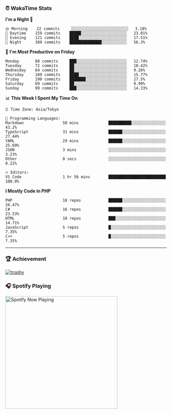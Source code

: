 ### ⏰ WakaTime Stats


<!--START_SECTION:waka-->
**I'm a Night 🦉** 

```text
🌞 Morning    22 commits     ░░░░░░░░░░░░░░░░░░░░░░░░░   3.18% 
🌆 Daytime    159 commits    █████░░░░░░░░░░░░░░░░░░░░   23.01% 
🌃 Evening    121 commits    ████░░░░░░░░░░░░░░░░░░░░░   17.51% 
🌙 Night      389 commits    ██████████████░░░░░░░░░░░   56.3%

```
📅 **I'm Most Productive on Friday** 

```text
Monday       88 commits     ███░░░░░░░░░░░░░░░░░░░░░░   12.74% 
Tuesday      72 commits     ██░░░░░░░░░░░░░░░░░░░░░░░   10.42% 
Wednesday    64 commits     ██░░░░░░░░░░░░░░░░░░░░░░░   9.26% 
Thursday     109 commits    ████░░░░░░░░░░░░░░░░░░░░░   15.77% 
Friday       190 commits    ███████░░░░░░░░░░░░░░░░░░   27.5% 
Saturday     69 commits     ██░░░░░░░░░░░░░░░░░░░░░░░   9.99% 
Sunday       99 commits     ███░░░░░░░░░░░░░░░░░░░░░░   14.33%

```


📊 **This Week I Spent My Time On** 

```text
⌚︎ Time Zone: Asia/Tokyo

💬 Programming Languages: 
Markdown                 50 mins             ██████████░░░░░░░░░░░░░░░   43.2% 
TypeScript               31 mins             ██████░░░░░░░░░░░░░░░░░░░   27.44% 
YAML                     29 mins             ██████░░░░░░░░░░░░░░░░░░░   25.69% 
JSON                     3 mins              ░░░░░░░░░░░░░░░░░░░░░░░░░   3.23% 
Other                    0 secs              ░░░░░░░░░░░░░░░░░░░░░░░░░   0.22%

🔥 Editors: 
VS Code                  1 hr 56 mins        █████████████████████████   100.0%

```

**I Mostly Code in PHP** 

```text
PHP                      18 repos            ██████░░░░░░░░░░░░░░░░░░░   26.47% 
C#                       16 repos            ██████░░░░░░░░░░░░░░░░░░░   23.53% 
HTML                     10 repos            ███░░░░░░░░░░░░░░░░░░░░░░   14.71% 
JavaScript               5 repos             █░░░░░░░░░░░░░░░░░░░░░░░░   7.35% 
C++                      5 repos             █░░░░░░░░░░░░░░░░░░░░░░░░   7.35%

```



<!--END_SECTION:waka-->

---

### 🏆 Achievement

[![trophy](https://github-profile-trophy.vercel.app/?username=Slime-hatena&theme=flat&no-bg=true&no-frame=true&column=8)](https://github.com/ryo-ma/github-profile-trophy)

### 🎧 Spotify Playing

[<img src="https://spotify-now-playing-slime-hatena.vercel.app/api/spotify-playing" alt="Spotify Now Playing" width="350" />](https://open.spotify.com/user/slime_hatena)

<!--
**Slime-hatena/Slime-hatena** is a ✨ _special_ ✨ repository because its `README.md` (this file) appears on your GitHub profile.

Here are some ideas to get you started:

- 🔭 I’m currently working on ...
- 🌱 I’m currently learning ...
- 👯 I’m looking to collaborate on ...
- 🤔 I’m looking for help with ...
- 💬 Ask me about ...
- 📫 How to reach me: ...
- 😄 Pronouns: ...
- ⚡ Fun fact: ...
-->
